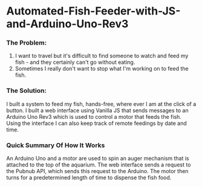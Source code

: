 # Automated-Fish-Feeder-with-JS-and-Arduino-Uno-Rev3

### The Problem:

1. I want to travel but it's difficult to find someone to watch and feed my fish - and they certainly can't go without eating. 
2. Sometimes I really don't want to stop what I'm working on to feed the fish.

### The Solution:

I built a system to feed my fish, hands-free, where ever I am at the click of a button. I built a web interface using Vanilla JS that sends messages to an Arduino Uno Rev3 which is used to control a motor that feeds the fish. Using the interface I can also keep track of remote feedings by date and time.

### Quick Summary Of How It Works

An Arduino Uno and a motor are used to spin an auger mechanism that is attached to the top of the aquarium. The web interface sends a request to the Pubnub API, which sends this request to the Arduino. The motor then turns for a predetermined length of time to dispense the fish food.
